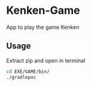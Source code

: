 # Kenken-Game
App to play the game Kenken

## Usage
Extract zip and open in terminal
```bash
cd EXE/GAME/bin/
./gradlepoc
```
